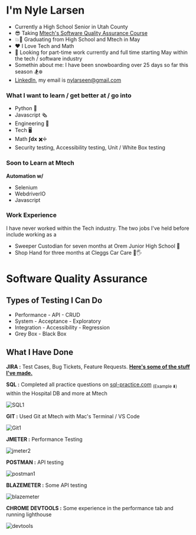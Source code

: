 # **I'm Nyle Larsen**

- Currently a High School Senior in Utah County
- :sunglasses: Taking [Mtech's Software Quality Assurance Course](https://mtec.edu/programs/software-quality-assurance/)
- :boom::tada: Graduating from High School and Mtech in May
- :heart: I Love Tech and Math
- :calendar: Looking for part-time work currently and full time starting May within the tech / software industry
- Somethin about me: I have been snowboarding over 25 days so far this season :snowboarder::snowflake:
- [LinkedIn](https://www.linkedin.com/in/nyle-larsen-30b3071b0/), my email is nylarseen@gmail.com

### What I want to learn / get better at / go into
- Python :snake:
- Javascript :newspaper_roll:
- Engineering :triangular_ruler:
- Tech :desktop_computer:
- Math **∫dx** :heavy_multiplication_x::heavy_division_sign:
- Security testing, Accessibility testing, Unit / White Box testing

### Soon to Learn at Mtech
**Automation w/**
- Selenium
- WebdriverIO
- Javascript

### Work Experience
I have never worked within the Tech industry.
The two jobs I've held before include working as a
- Sweeper Custodian for seven months at Orem Junior High School :broom:
- Shop Hand for three months at Cleggs Car Care :car::raised_hand_with_fingers_splayed:

# Software Quality Assurance

## Types of Testing I Can Do
- Performance - API - CRUD
- System - Acceptance - Exploratory
- Integration - Accessibility - Regression
- Grey Box - Black Box

## What I Have Done
**JIRA :** Test Cases, Bug Tickets, Feature Requests. [**Here's some of the stuff I've made.**](https://docs.google.com/document/d/1la8DGydzufmUqcO4hXsFJyeuCS46gjGj2FoEhmm3VC4/edit?usp=sharing)

**SQL :** Completed all practice questions on [sql-practice.com](https://www.sql-practice.com/) <sub>(Example ⬇️)</sub> within the Hospital DB and more at Mtech 

![SQL1](https://github.com/iszsp/iszsp/assets/158510496/b391b3f7-1297-4344-8d6f-763d3d974920)

**GIT :** Used Git at Mtech with Mac's Terminal / VS Code

![Git1](https://github.com/iszsp/iszsp/assets/158510496/011849a6-60e1-43d8-b20c-19f0da45e7c5)

**JMETER :** Performance Testing

![jmeter2](https://github.com/iszsp/iszsp/assets/158510496/f610a950-f6c0-40cc-838c-f73094f36036)

**POSTMAN :** API testing

![postman1](https://github.com/iszsp/iszsp/assets/158510496/34a8bb60-53c2-40e9-a46b-93a921f0e67e)

**BLAZEMETER :** Some API testing

![blazemeter](https://github.com/iszsp/iszsp/assets/158510496/7c58e94d-802c-4241-8c27-cf16d1b48942)

**CHROME DEVTOOLS :** Some experience in the performance tab and running lighthouse

![devtools](https://github.com/iszsp/iszsp/assets/158510496/6226ab3a-ad83-44a9-9744-c813df274b3a)


<!---
iszsp/iszsp is a ✨ special ✨ repository because its `README.md` (this file) appears on your GitHub profile.
You can click the Preview link to take a look at your changes.
--->
